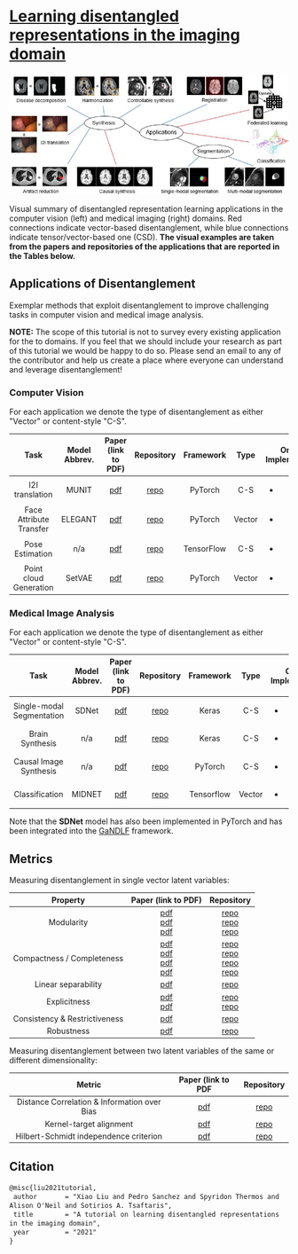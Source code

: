 # [Learning disentangled representations in the imaging domain](https://arxiv.org/abs/2108.12043?context=cs)

![applications](./assets/medical_applications.JPG)

Visual summary of disentangled representation learning applications in the computer vision (left) and medical imaging (right) domains. Red connections indicate vector-based disentanglement, while blue connections indicate tensor/vector-based one (CSD). **The visual examples are taken from the papers and repositories of the applications that are reported in the Tables below.**

## Applications of Disentanglement
Exemplar methods that exploit disentanglement to improve challenging tasks in computer vision and medical image analysis.

**NOTE:** The scope of this tutorial is not to survey every existing application for the to domains. If you feel that we should include your research as part of this tutorial we would be happy to do so. Please send an email to any of the contributor and help us create a place where everyone can understand and leverage disentanglement!

### Computer Vision

For each application we denote the type of disentanglement as either "Vector" or content-style "C-S".

|     Task     | Model Abbrev. | Paper (link to PDF) | Repository | Framework | Type | Original Implementation |
|:------------:|:------:|:--------:|:--------:|:------:|:------:|:------:|
|I2I translation|MUNIT|[pdf](https://openaccess.thecvf.com/content_ECCV_2018/papers/Xun_Huang_Multimodal_Unsupervised_Image-to-image_ECCV_2018_paper.pdf) |[repo](https://github.com/NVlabs/MUNIT) |PyTorch| C-S |<ul><li>- [x] </li>   |
|Face Attribute Transfer|ELEGANT|[pdf](https://openaccess.thecvf.com/content_ECCV_2018/papers/Taihong_Xiao_ELEGANT_Exchanging_Latent_ECCV_2018_paper.pdf) |[repo](https://github.com/Prinsphield/ELEGANT)  |PyTorch| Vector |<ul><li>- [x] </li> |
|Pose Estimation| n/a |[pdf](https://openaccess.thecvf.com/content_CVPR_2019/papers/Lorenz_Unsupervised_Part-Based_Disentangling_of_Object_Shape_and_Appearance_CVPR_2019_paper.pdf) |[repo](https://github.com/CompVis/unsupervised-disentangling)  |TensorFlow| C-S |<ul><li>- [x] </li> |
|Point cloud Generation|SetVAE|[pdf](https://openaccess.thecvf.com/content/CVPR2021/papers/Kim_SetVAE_Learning_Hierarchical_Composition_for_Generative_Modeling_of_Set-Structured_Data_CVPR_2021_paper.pdf) |[repo](https://github.com/jw9730/setvae)  |PyTorch| Vector |<ul><li>- [x] </li> |

  
  
  
### Medical Image Analysis
  
For each application we denote the type of disentanglement as either "Vector" or content-style "C-S".
  
|     Task     | Model Abbrev. | Paper (link to PDF) | Repository | Framework | Type | Original Implementation |
|:------------:|:------:|:--------:|:--------:|:------:|:------:|:------:|
|Single-modal Segmentation|SDNet|[pdf](https://arxiv.org/pdf/1903.09467v3.pdf) |[repo](https://github.com/vios-s/anatomy_modality_decomposition) |Keras|C-S |<ul><li>- [x] </li>   |
|Brain Synthesis|n/a|[pdf](https://arxiv.org/pdf/2005.01607.pdf) |[repo](https://github.com/vios-s/pseudo-healthy-synthesis)  |Keras| C-S |<ul><li>- [x] </li> |
|Causal Image Synthesis| n/a |[pdf](https://proceedings.neurips.cc/paper/2020/file/0987b8b338d6c90bbedd8631bc499221-Paper.pdf) |[repo](https://github.com/biomedia-mira/deepscm)  |PyTorch| C-S |<ul><li>- [x] </li> |
|Classification|MIDNET|[pdf](https://arxiv.org/pdf/2011.00739.pdf) |[repo](https://github.com/qmeng99/mutual-information-based-disentangled-neural-networks)  |Tensorflow| Vector |<ul><li>- [x] </li> |

Note that the **SDNet** model has also been implemented in PyTorch and has been integrated into the [GaNDLF](https://github.com/CBICA/GaNDLF) framework.

  
  
  
  
## Metrics
  
Measuring disentanglement in single vector latent variables:
  
|     Property     | Paper (link to PDF) | Repository |
|:------------:|:------:|:--------:|
|     Modularity     | [pdf](https://papers.nips.cc/paper/2018/file/1ee3dfcd8a0645a25a35977997223d22-Paper.pdf) <br> [pdf](https://openreview.net/pdf?id=By-7dz-AZ) <br> [pdf](https://arxiv.org/pdf/1812.02230.pdf) | [repo](https://github.com/rtqichen/beta-tcvae) <br> [repo](https://github.com/cianeastwood/qedr) <br> [repo](https://github.com/google-research/disentanglement_lib) |
|     Compactness / Completeness   | [pdf](https://papers.nips.cc/paper/2018/file/1ee3dfcd8a0645a25a35977997223d22-Paper.pdf) <br> [pdf](https://openreview.net/pdf?id=By-7dz-AZ) <br> [pdf](https://arxiv.org/pdf/1812.02230.pdf) <br> [pdf](http://proceedings.mlr.press/v80/kim18b/kim18b.pdf) | [repo](https://github.com/rtqichen/beta-tcvae) <br> [repo](https://github.com/cianeastwood/qedr) <br> [repo](https://github.com/google-research/disentanglement_lib) <br> [repo](https://github.com/google-research/disentanglement_lib) |
|     Linear separability     | [pdf](https://openaccess.thecvf.com/content_CVPR_2019/papers/Karras_A_Style-Based_Generator_Architecture_for_Generative_Adversarial_Networks_CVPR_2019_paper.pdf) | [repo](https://github.com/NVlabs/stylegan) |
|     Explicitness     | [pdf](https://openreview.net/pdf?id=By-7dz-AZ) <br> [pdf](https://arxiv.org/pdf/1812.02230.pdf) | [repo](https://github.com/cianeastwood/qedr) <br> [repo](https://github.com/google-research/disentanglement_lib) |
|     Consistency & Restrictiveness      | [pdf](https://openreview.net/pdf?id=HJgSwyBKvr) | [repo](https://github.com/google-research/google-research/tree/master/weak_disentangle) |
|     Robustness      | [pdf](https://arxiv.org/pdf/1811.00007.pdf) | [repo](https://github.com/google-research/disentanglement_lib) |


  
  
  
Measuring disentanglement between two latent variables of the same or different dimensionality:
  
|     Metric   | Paper (link to PDF | Repository |
|:------------:|:------:|:--------:|
|     Distance Correlation & Information over Bias  | [pdf](https://arxiv.org/pdf/2008.12378.pdf) | [repo](https://github.com/vios-s/CSDisentanglement_Metrics_Library) |
| Kernel-target alignment | [pdf](https://proceedings.neurips.cc/paper/2001/file/1f71e393b3809197ed66df836fe833e5-Paper.pdf) | [repo](https://github.com/djsutherland/hsfuap/blob/master/hsfuap/kernels/alignment.py) |
| Hilbert-Schmidt independence criterion | [pdf](http://www.gatsby.ucl.ac.uk/~gretton/papers/GreBouSmoSch05.pdf) | [repo](https://github.com/amber0309/HSIC) |

## Citation
  
 ```
@misc{liu2021tutorial,
  author       = "Xiao Liu and Pedro Sanchez and Spyridon Thermos and Alison O'Neil and Sotirios A. Tsaftaris",
  title        = "A tutorial on learning disentangled representations in the imaging domain",
  year         = "2021"
}
```
  
